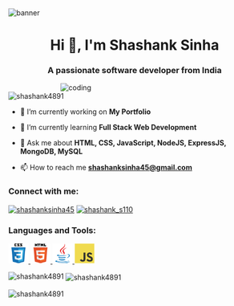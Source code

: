 <img align="center" alt="banner" width="inherit" src="https://media.licdn.com/dms/image/C5612AQErLJQyuT4h2Q/article-inline_image-shrink_1500_2232/0/1624597705774?e=1698883200&v=beta&t=s5dzeckUC08Jo-VEqY3xEdOMcE5oXKOfU-CKKK5F-gA">
<h1 align="center">Hi 👋, I'm Shashank Sinha</h1>
<h3 align="center">A passionate software developer from India</h3>
<img align="right" alt="coding" width="400" src="https://cdn.dribbble.com/users/1162077/screenshots/3848914/programmer.gif">

<p align="left"> <img src="https://komarev.com/ghpvc/?username=shashank4891&label=Profile%20views&color=0e75b6&style=flat" alt="shashank4891" /> </p>

- 🔭 I’m currently working on **My Portfolio**

- 🌱 I’m currently learning **Full Stack Web Development**

- 💬 Ask me about **HTML, CSS, JavaScript, NodeJS, ExpressJS, MongoDB, MySQL**

- 📫 How to reach me **shashanksinha45@gmail.com**

<h3 align="left">Connect with me:</h3>
<p align="left">
<a href="https://codesandbox.com/shashanksinha45" target="blank"><img align="center" src="https://raw.githubusercontent.com/rahuldkjain/github-profile-readme-generator/master/src/images/icons/Social/codesandbox.svg" alt="shashanksinha45" height="30" width="40" /></a>
<a href="https://instagram.com/shashank_s110" target="blank"><img align="center" src="https://raw.githubusercontent.com/rahuldkjain/github-profile-readme-generator/master/src/images/icons/Social/instagram.svg" alt="shashank_s110" height="30" width="40" /></a>
</p>

<h3 align="left">Languages and Tools:</h3>
<p align="left"> <a href="https://www.w3schools.com/css/" target="_blank" rel="noreferrer"> <img src="https://raw.githubusercontent.com/devicons/devicon/master/icons/css3/css3-original-wordmark.svg" alt="css3" width="40" height="40"/> </a> <a href="https://www.w3.org/html/" target="_blank" rel="noreferrer"> <img src="https://raw.githubusercontent.com/devicons/devicon/master/icons/html5/html5-original-wordmark.svg" alt="html5" width="40" height="40"/> </a> <a href="https://www.java.com" target="_blank" rel="noreferrer"> <img src="https://raw.githubusercontent.com/devicons/devicon/master/icons/java/java-original.svg" alt="java" width="40" height="40"/> </a> <a href="https://developer.mozilla.org/en-US/docs/Web/JavaScript" target="_blank" rel="noreferrer"> <img src="https://raw.githubusercontent.com/devicons/devicon/master/icons/javascript/javascript-original.svg" alt="javascript" width="40" height="40"/> </a> </p>

<p><img align="left" src="https://github-readme-stats.vercel.app/api/top-langs?username=shashank4891&show_icons=true&locale=en&layout=compact" alt="shashank4891" /></p>

<p>&nbsp;<img align="center" src="https://github-readme-stats.vercel.app/api?username=shashank4891&show_icons=true&locale=en" alt="shashank4891" /></p>

<p><img align="center" src="https://github-readme-streak-stats.herokuapp.com/?user=shashank4891&" alt="shashank4891" /></p>

